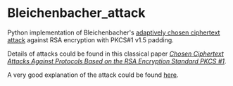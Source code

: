 # Bleichenbacher_attack

Python implementation of Bleichenbacher's [adaptively chosen ciphertext attack](https://en.wikipedia.org/wiki/Adaptive_chosen-ciphertext_attack) against RSA encryption with PKCS#1 v1.5 padding. 

Details of attacks could be found in this classical paper [*Chosen Ciphertext Attacks Against Protocols Based on the RSA Encryption Standard PKCS #1*](https://link.springer.com/content/pdf/10.1007%2FBFb0055716.pdf). 

A very good explanation of the attack could be found [here](http://secgroup.dais.unive.it/wp-content/uploads/2012/11/Practical-Padding-Oracle-Attacks-on-RSA.html).


